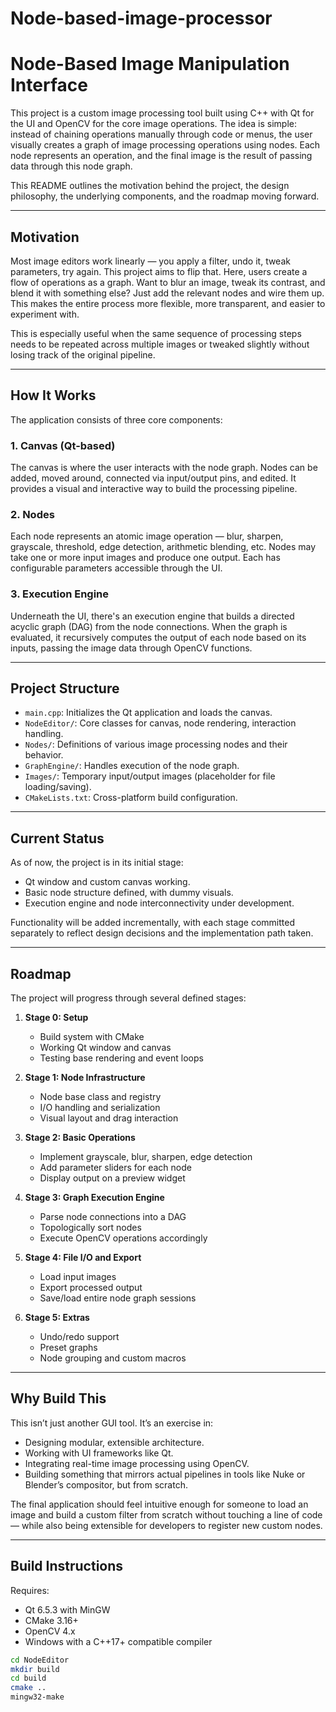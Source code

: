 # Node-based-image-processor

# Node-Based Image Manipulation Interface

This project is a custom image processing tool built using C++ with Qt for the UI and OpenCV for the core image operations. The idea is simple: instead of chaining operations manually through code or menus, the user visually creates a graph of image processing operations using nodes. Each node represents an operation, and the final image is the result of passing data through this node graph.

This README outlines the motivation behind the project, the design philosophy, the underlying components, and the roadmap moving forward.

---

## Motivation

Most image editors work linearly — you apply a filter, undo it, tweak parameters, try again. This project aims to flip that. Here, users create a flow of operations as a graph. Want to blur an image, tweak its contrast, and blend it with something else? Just add the relevant nodes and wire them up. This makes the entire process more flexible, more transparent, and easier to experiment with.

This is especially useful when the same sequence of processing steps needs to be repeated across multiple images or tweaked slightly without losing track of the original pipeline.

---

## How It Works

The application consists of three core components:

### 1. **Canvas (Qt-based)**
The canvas is where the user interacts with the node graph. Nodes can be added, moved around, connected via input/output pins, and edited. It provides a visual and interactive way to build the processing pipeline.

### 2. **Nodes**
Each node represents an atomic image operation — blur, sharpen, grayscale, threshold, edge detection, arithmetic blending, etc. Nodes may take one or more input images and produce one output. Each has configurable parameters accessible through the UI.

### 3. **Execution Engine**
Underneath the UI, there's an execution engine that builds a directed acyclic graph (DAG) from the node connections. When the graph is evaluated, it recursively computes the output of each node based on its inputs, passing the image data through OpenCV functions.

---

## Project Structure

- `main.cpp`: Initializes the Qt application and loads the canvas.
- `NodeEditor/`: Core classes for canvas, node rendering, interaction handling.
- `Nodes/`: Definitions of various image processing nodes and their behavior.
- `GraphEngine/`: Handles execution of the node graph.
- `Images/`: Temporary input/output images (placeholder for file loading/saving).
- `CMakeLists.txt`: Cross-platform build configuration.

---

## Current Status

As of now, the project is in its initial stage:

- Qt window and custom canvas working.
- Basic node structure defined, with dummy visuals.
- Execution engine and node interconnectivity under development.

Functionality will be added incrementally, with each stage committed separately to reflect design decisions and the implementation path taken.

---

## Roadmap

The project will progress through several defined stages:

1. **Stage 0: Setup**
   - Build system with CMake
   - Working Qt window and canvas
   - Testing base rendering and event loops

2. **Stage 1: Node Infrastructure**
   - Node base class and registry
   - I/O handling and serialization
   - Visual layout and drag interaction

3. **Stage 2: Basic Operations**
   - Implement grayscale, blur, sharpen, edge detection
   - Add parameter sliders for each node
   - Display output on a preview widget

4. **Stage 3: Graph Execution Engine**
   - Parse node connections into a DAG
   - Topologically sort nodes
   - Execute OpenCV operations accordingly

5. **Stage 4: File I/O and Export**
   - Load input images
   - Export processed output
   - Save/load entire node graph sessions

6. **Stage 5: Extras**
   - Undo/redo support
   - Preset graphs
   - Node grouping and custom macros

---

## Why Build This

This isn’t just another GUI tool. It’s an exercise in:
- Designing modular, extensible architecture.
- Working with UI frameworks like Qt.
- Integrating real-time image processing using OpenCV.
- Building something that mirrors actual pipelines in tools like Nuke or Blender’s compositor, but from scratch.

The final application should feel intuitive enough for someone to load an image and build a custom filter from scratch without touching a line of code — while also being extensible for developers to register new custom nodes.

---

## Build Instructions

Requires:
- Qt 6.5.3 with MinGW
- CMake 3.16+
- OpenCV 4.x
- Windows with a C++17+ compatible compiler

```bash
cd NodeEditor
mkdir build
cd build
cmake ..
mingw32-make
